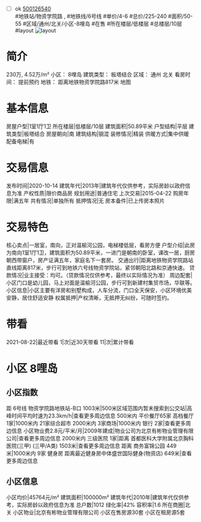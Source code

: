 - [ ] ok [500126540](https://bj.5i5j.com/ershoufang/500126540.html)  
 #地铁站/物资学院路 ,  #地铁线/6号线
#单价/4-6 #总价/225-240 #面积/50-55   #区域/通州/北关/小区-8哩岛 #在售 #所在楼层/低楼层 #总楼层/10层 #layout 
![layout](http://image2.5i5j.com//group2/M00/B1/7E/CgqJM12X_gmAZmuIAAHHJVHWDek838.jpg_P5.jpg) 
# 简介 
 230万,  4.52万/m² 
小区： 8哩岛
建筑类型： 板塔结合
区域： 通州 北关
看房时间： 提前预约
地铁： 距离地铁物资学院路817米 地图
# 基本信息 
 房屋户型|1室1厅1卫
所在楼层|低楼层/10层
建筑面积|50.89平米
户型结构|平层
建筑类型|板塔结合
房屋朝向|南
建筑结构|钢混
装修情况|精装
供暖方式|集中供暖
配备电梯|有
# 交易信息 
 发布时间|2020-10-14
建筑年代|2013年|建筑年代仅供参考，实际房龄以政府信息为准
产权性质|限价商品房
规划用途|普通住宅
上次交易|2015-04-22
购房年限|满五年
共有情况|单独所有
抵押情况|无
房本备件|已上传房本照片
# 交易特色 
 核心卖点|一居室，南向，正对温榆河公园，电梯楼低层，看房方便
户型介绍|此房为南向1室1厅1卫，建筑面积为50.89平米，一进门是朝南的卧室，课改一居，厨房朝西带窗户，房产证满五年，家庭名下一套房。
交通出行|距离地铁物资学院路站直线距离817米，步行可到地铁六号线物资学院站，紧邻朝阳北路和京通快速。
贷款情况|业主接受：均可。（贷款情况仅供参考，最终以实际情况为准）
周边配套|小区门口是幼儿园，马上对面是温榆河公园，步行可到新建村集贸市场，华联等。
小区信息|小区主要有洋房和别墅构成，人车分流，门口全天保安，小区环境优美安静，居住舒适安静
权属抵押|产权清晰，无抵押无纠纷，可随时签约。
# 带看 
 2021-08-22|最近带看	 1|次|近30天带看	 11|次|累计带看
# 小区 8哩岛
## 小区指数 
 距 6号线 物资学院路地铁站-B口 1003米|500米区域范围内暂未搜索到公交站|高峰时间平均时速为23.3km/h|查看更多周边信息
500米内 平价餐厅65家
高档餐厅1家|1000米内 21家综合超市
2000米内 3家商场|1000米内 银行 2家|查看更多周边信息
小区物业费2.8元/平米/月|2009年建成|物业公司为北京有彬物业管理有限公司|查看更多周边信息
2000米内 三级医院 1家|距离 首都医科大学附属北京胸科医院(三甲) (三甲/A类) 1503米|查看更多周边信息
距离 商务富锦公园 449米|1000米内 9家 健身房
距离最近健身房中体盛世国际健身(物资店) 649米|查看更多周边信息
## 小区信息 
 小区均价|45764元/m²
建筑面积|100000m²
建筑年代|2010年|建筑年代仅供参考，实际房龄以政府信息为准
总户数|1012
绿化率|42%
容积率|1.6
所在商圈|北关
小区物业|北京有彬物业管理有限公司
小区在售房源30套
小区在租房源5套
